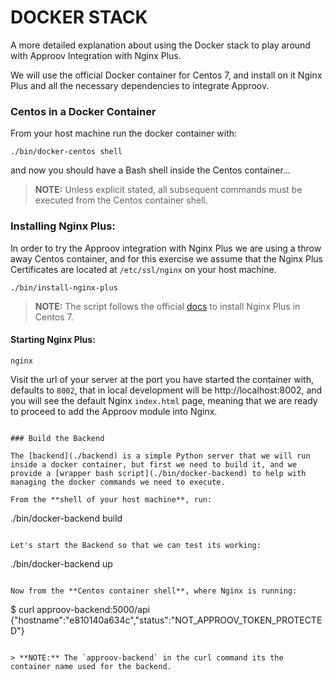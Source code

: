 # DOCKER STACK

A more detailed explanation about using the Docker stack to play around with Approov Integration with Nginx Plus.

We will use the official Docker container for Centos 7, and install on it Nginx Plus and all the necessary dependencies to integrate Approov.


### Centos in a Docker Container

From your host machine run the docker container with:

```
./bin/docker-centos shell
```

and now you should have a Bash shell inside the Centos container...

> **NOTE:** Unless explicit stated, all subsequent commands must be executed from the Centos container shell.


### Installing Nginx Plus:

In order to try the Approov integration with Nginx Plus we are using a throw away Centos container, and for this exercise we assume that the Nginx Plus Certificates are located at `/etc/ssl/nginx` on your host machine.

```
./bin/install-nginx-plus
```

> **NOTE:** The script follows the official [docs](https://cs.nginx.com/repo_setup) to install Nginx Plus in Centos 7.

#### Starting Nginx Plus:

```
nginx
```

Visit the url of your server at the port you have started the container with, defaults to `8002`, that in local development will be http://localhost:8002, and you will see the default Nginx `index.html` page, meaning that we are ready to proceed to add the Approov module into Nginx.

```

### Build the Backend

The [backend](./backend) is a simple Python server that we will run inside a docker container, but first we need to build it, and we provide a [wrapper bash script](./bin/docker-backend) to help with managing the docker commands we need to execute.

From the **shell of your host machine**, run:

```
./bin/docker-backend build
```

Let's start the Backend so that we can test its working:

```
./bin/docker-backend up
```

Now from the **Centos container shell**, where Nginx is running:

```
$ curl approov-backend:5000/api
{"hostname":"e810140a634c","status":"NOT_APPROOV_TOKEN_PROTECTED"}
```

> **NOTE:** The `approov-backend` in the curl command its the container name used for the backend.
